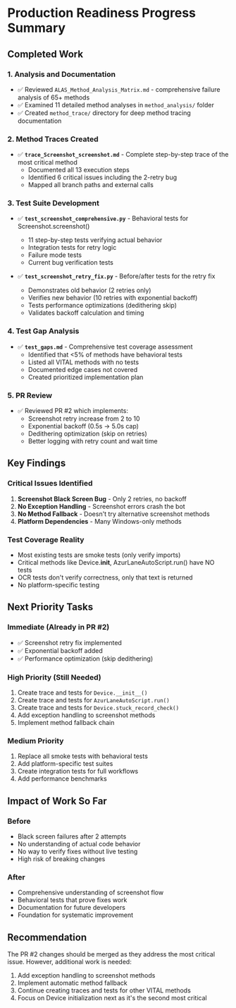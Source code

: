 # Production Readiness Progress Summary

## Completed Work

### 1. Analysis and Documentation
- ✅ Reviewed `ALAS_Method_Analysis_Matrix.md` - comprehensive failure analysis of 65+ methods
- ✅ Examined 11 detailed method analyses in `method_analysis/` folder
- ✅ Created `method_trace/` directory for deep method tracing documentation

### 2. Method Traces Created
- ✅ **`trace_Screenshot_screenshot.md`** - Complete step-by-step trace of the most critical method
  - Documented all 13 execution steps
  - Identified 6 critical issues including the 2-retry bug
  - Mapped all branch paths and external calls

### 3. Test Suite Development
- ✅ **`test_screenshot_comprehensive.py`** - Behavioral tests for Screenshot.screenshot()
  - 11 step-by-step tests verifying actual behavior
  - Integration tests for retry logic
  - Failure mode tests
  - Current bug verification tests

- ✅ **`test_screenshot_retry_fix.py`** - Before/after tests for the retry fix
  - Demonstrates old behavior (2 retries only)
  - Verifies new behavior (10 retries with exponential backoff)
  - Tests performance optimizations (dedithering skip)
  - Validates backoff calculation and timing

### 4. Test Gap Analysis
- ✅ **`test_gaps.md`** - Comprehensive test coverage assessment
  - Identified that <5% of methods have behavioral tests
  - Listed all VITAL methods with no tests
  - Documented edge cases not covered
  - Created prioritized implementation plan

### 5. PR Review
- ✅ Reviewed PR #2 which implements:
  - Screenshot retry increase from 2 to 10
  - Exponential backoff (0.5s → 5.0s cap)
  - Dedithering optimization (skip on retries)
  - Better logging with retry count and wait time

## Key Findings

### Critical Issues Identified
1. **Screenshot Black Screen Bug** - Only 2 retries, no backoff
2. **No Exception Handling** - Screenshot errors crash the bot
3. **No Method Fallback** - Doesn't try alternative screenshot methods
4. **Platform Dependencies** - Many Windows-only methods

### Test Coverage Reality
- Most existing tests are smoke tests (only verify imports)
- Critical methods like Device.__init__, AzurLaneAutoScript.run() have NO tests
- OCR tests don't verify correctness, only that text is returned
- No platform-specific testing

## Next Priority Tasks

### Immediate (Already in PR #2)
- ✅ Screenshot retry fix implemented
- ✅ Exponential backoff added
- ✅ Performance optimization (skip dedithering)

### High Priority (Still Needed)
1. Create trace and tests for `Device.__init__()`
2. Create trace and tests for `AzurLaneAutoScript.run()`
3. Create trace and tests for `Device.stuck_record_check()`
4. Add exception handling to screenshot methods
5. Implement method fallback chain

### Medium Priority
1. Replace all smoke tests with behavioral tests
2. Add platform-specific test suites
3. Create integration tests for full workflows
4. Add performance benchmarks

## Impact of Work So Far

### Before
- Black screen failures after 2 attempts
- No understanding of actual code behavior
- No way to verify fixes without live testing
- High risk of breaking changes

### After
- Comprehensive understanding of screenshot flow
- Behavioral tests that prove fixes work
- Documentation for future developers
- Foundation for systematic improvement

## Recommendation

The PR #2 changes should be merged as they address the most critical issue. However, additional work is needed:

1. Add exception handling to screenshot methods
2. Implement automatic method fallback
3. Continue creating traces and tests for other VITAL methods
4. Focus on Device initialization next as it's the second most critical